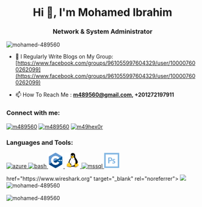 <h1 align="center">Hi 👋, I'm Mohamed Ibrahim</h1>
<h3 align="center">Network & System Administrator</h3>

<p align="left"> <img src="https://komarev.com/ghpvc/?username=mohamed-489560&label=Profile%20views&color=0e75b6&style=flat" alt="mohamed-489560" /> </p>

- 📝 I Regularly Write Blogs on My Group: [https://www.facebook.com/groups/961055997604329/user/100007600262099](https://www.facebook.com/groups/961055997604329/user/100007600262099)

- 📫 How To Reach Me : **m489560@gmail.com, +201272197911**

<h3 align="left">Connect with me:</h3>
<p align="left">
<a href="https://linkedin.com/in/m489560" target="blank"><img align="center" src="https://raw.githubusercontent.com/rahuldkjain/github-profile-readme-generator/master/src/images/icons/Social/linked-in-alt.svg" alt="m489560" height="30" width="40" /></a>
<a href="https://fb.com/m489560" target="blank"><img align="center" src="https://raw.githubusercontent.com/rahuldkjain/github-profile-readme-generator/master/src/images/icons/Social/facebook.svg" alt="m489560" height="30" width="40" /></a>
<a href="https://instagram.com/m49hex0r" target="blank"><img align="center" src="https://raw.githubusercontent.com/rahuldkjain/github-profile-readme-generator/master/src/images/icons/Social/instagram.svg" alt="m49hex0r" height="30" width="40" /></a>
</p>

<h3 align="left">Languages and Tools:</h3>
<p align="left"> <a href="https://azure.microsoft.com/en-in/" target="_blank" rel="noreferrer"> <img src="https://www.vectorlogo.zone/logos/microsoft_azure/microsoft_azure-icon.svg" alt="azure" width="40" height="40"/> </a> <a href="https://www.gnu.org/software/bash/" target="_blank" rel="noreferrer"> <img src="https://www.vectorlogo.zone/logos/gnu_bash/gnu_bash-icon.svg" alt="bash" width="40" height="40"/> </a> <a href="https://www.w3schools.com/cpp/" target="_blank" rel="noreferrer"> <img src="https://raw.githubusercontent.com/devicons/devicon/master/icons/cplusplus/cplusplus-original.svg" alt="cplusplus" width="40" height="40"/> </a> <a href="https://www.linux.org/" target="_blank" rel="noreferrer"> <img src="https://raw.githubusercontent.com/devicons/devicon/master/icons/linux/linux-original.svg" alt="linux" width="40" height="40"/> </a> <a href="https://www.microsoft.com/en-us/sql-server" target="_blank" rel="noreferrer"> <img src="https://www.svgrepo.com/show/303229/microsoft-sql-server-logo.svg" alt="mssql" width="40" height="40"/> </a> <a href="https://www.photoshop.com/en" target="_blank" rel="noreferrer"> <img src="https://raw.githubusercontent.com/devicons/devicon/master/icons/photoshop/photoshop-line.svg" alt="photoshop" width="40" height="40"/> </a> </p>
href="https://www.wireshark.org" target="_blank" rel="noreferrer"> <img src="gitlab.com/uploads/-/system/project/avatar/7898047/wsicon180.png" 

<p>&nbsp;<img align="center" src="https://github-readme-stats.vercel.app/api?username=mohamed-489560&show_icons=true&locale=en" alt="mohamed-489560" /></p>

<p><img align="center" src="https://github-readme-streak-stats.herokuapp.com/?user=mohamed-489560&" alt="mohamed-489560" /></p>
